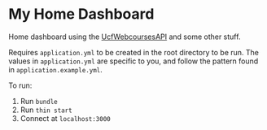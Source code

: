 # My Home Dashboard
Home dashboard using the [UcfWebcoursesAPI](https://github.com/JackWorden/ucf_canvas_api) and some other stuff. 


Requires `application.yml` to be created in the root directory to be run. The values in `application.yml` are specific to you, and follow the pattern found in `application.example.yml`.


To run: 

1. Run `bundle`
1. Run `thin start`
1. Connect at `localhost:3000`
